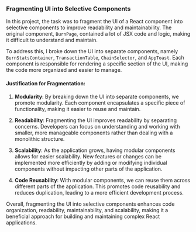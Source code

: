 ### Fragmenting UI into Selective Components

In this project, the task was to fragment the UI of a React component into selective components to improve readability and maintainability. The original component, `BurnPage`, contained a lot of JSX code and logic, making it difficult to understand and maintain. 

To address this, I broke down the UI into separate components, namely `BurnStatsContainer`, `TransactionTable`, `ChainSelector`, and `AppToast`. Each component is responsible for rendering a specific section of the UI, making the code more organized and easier to manage.

#### Justification for Fragmentation:

1. **Modularity**: By breaking down the UI into separate components, we promote modularity. Each component encapsulates a specific piece of functionality, making it easier to reuse and maintain.

2. **Readability**: Fragmenting the UI improves readability by separating concerns. Developers can focus on understanding and working with smaller, more manageable components rather than dealing with a monolithic structure.

3. **Scalability**: As the application grows, having modular components allows for easier scalability. New features or changes can be implemented more efficiently by adding or modifying individual components without impacting other parts of the application.

4. **Code Reusability**: With modular components, we can reuse them across different parts of the application. This promotes code reusability and reduces duplication, leading to a more efficient development process.

Overall, fragmenting the UI into selective components enhances code organization, readability, maintainability, and scalability, making it a beneficial approach for building and maintaining complex React applications.

